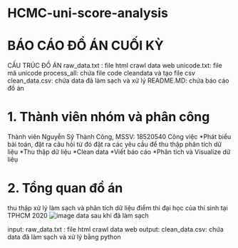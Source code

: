 # HCMC-uni-score-analysis
# BÁO CÁO ĐỒ ÁN CUỐI KỲ
CẤU TRÚC ĐỒ ÁN
 raw_data.txt : file html crawl data web 
 unicode.txt: file mã unicode
 process_all: chứa file code cleandata và tạo file csv
 clean_data.csv: chứa data đã làm sạch và xử lý
 README.MD: chứa báo cáo đồ án
# 1. Thành viên nhóm và phân công
Thành viên
Nguyễn Sỹ Thành Công, MSSV: 18520540
Công việc
*Phát biểu bài toán, đặt ra câu hỏi từ đó đặt ra các yêu cầu để thu thập phân tích dữ liệu
*Thu thập dữ liệu 
*Clean data
*Viết báo cáo
*Phân tích và Visualize dữ liêụ

# 2. Tổng quan đồ án
thu thập xử lý làm sạch và phân tích dữ liệu điểm thi đại học của thí sinh tại TPHCM 2020
![image](https://user-images.githubusercontent.com/84485418/118959058-2ad38f80-b98c-11eb-8f8d-a6e2bf431bef.png)
data sau khi đã làm sạch 

input: raw_data.txt : file html crawl data web 
output: clean_data.csv: chứa data đã làm sạch và xử lý bằng python
